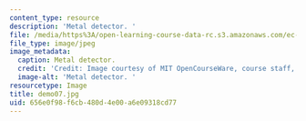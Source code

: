 ```yaml
---
content_type: resource
description: 'Metal detector. '
file: /media/https%3A/open-learning-course-data-rc.s3.amazonaws.com/ec-s06-design-for-demining-spring-2007/656e0f98f6cb480d4e00a6e09318cd77_demo07.jpg
file_type: image/jpeg
image_metadata:
  caption: Metal detector.
  credit: 'Credit: Image courtesy of MIT OpenCourseWare, course staff, and students.'
  image-alt: 'Metal detector. '
resourcetype: Image
title: demo07.jpg
uid: 656e0f98-f6cb-480d-4e00-a6e09318cd77
---
```

